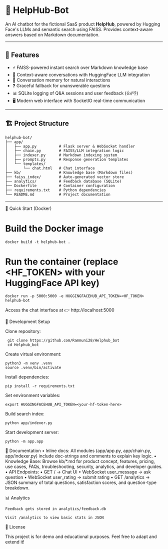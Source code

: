 # 🧠 HelpHub-Bot

An AI chatbot for the fictional SaaS product **HelpHub**, powered by Hugging Face's LLMs and semantic search using FAISS. Provides context-aware answers based on Markdown documentation.

---

## 🚀 Features

- ⚡️ FAISS-powered instant search over Markdown knowledge base
- 💬 Context-aware conversations with HuggingFace LLM integration
- 🧠 Conversation memory for natural interactions
- ❓ Graceful fallback for unanswerable questions
- 📊 SQLite logging of Q&A sessions and user feedback (👍/👎)
- 🖥️ Modern web interface with SocketIO real-time communication

---

## 🏗️ Project Structure

    helphub-bot/
    ├── app/
    │   ├── app.py          # Flask server & WebSocket handler
    │   ├── chain.py        # FAISS/LLM integration logic
    │   ├── indexer.py      # Markdown indexing system
    │   ├── prompts.py      # Response generation templates
    │   └── templates/
    │       └── chat.html   # Chat interface
    ├── kb/                 # Knowledge base (Markdown files)
    ├── faiss_index/        # Auto-generated vector store
    ├── analytics/          # Feedback database (SQLite)
    ├── Dockerfile          # Container configuration
    ├── requirements.txt    # Python dependencies
    └── README.md           # Project documentation

---
🧪 Quick Start (Docker)

# Build the Docker image
    docker build -t helphub-bot .

# Run the container (replace <HF_TOKEN> with your HuggingFace API key)
    docker run -p 5000:5000 -e HUGGINGFACEHUB_API_TOKEN=<HF_TOKEN> helphub-bot

Access the chat interface at 👉 http://localhost:5000

🔧 Development Setup

Clone repository:


     git clone https://github.com/Rammuni28/Helphub_bot
     cd Helphub_bot

Create virtual environment:



    python3 -m venv .venv
    source .venv/bin/activate

Install dependencies:



    pip install -r requirements.txt

 Set environment variables:



    export HUGGINGFACEHUB_API_TOKEN=<your-hf-token-here>

Build search index:



    python app/indexer.py

Start development server:


    python -m app.app


📖 Documentation
	•	Inline docs: All modules (app/app.py, app/chain.py, app/indexer.py) include doc-strings and comments to explain key logic.
	•	Knowledge Base: Browse kb/*.md for product concept, features, pricing, use cases, FAQs, troubleshooting, security, analytics, and developer guides.
	•	API Endpoints:
	•	GET / → Chat UI
	•	WebSocket user_message → ask question
	•	WebSocket user_rating → submit rating
	•	GET /analytics → JSON summary of total questions, satisfaction scores, and question-type breakdown.


📊 Analytics

    Feedback gets stored in analytics/feedback.db

    Visit /analytics to view basic stats in JSON

📄 License

This project is for demo and educational purposes. Feel free to adapt and extend it!

